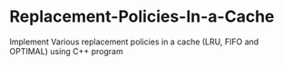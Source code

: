 # Replacement-Policies-In-a-Cache
Implement Various replacement policies in a cache (LRU, FIFO and OPTIMAL) using C++ program
